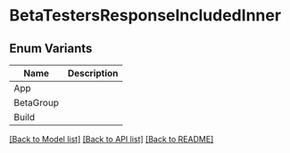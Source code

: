 # BetaTestersResponseIncludedInner

## Enum Variants

| Name | Description |
|---- | -----|
| App |  |
| BetaGroup |  |
| Build |  |

[[Back to Model list]](../README.md#documentation-for-models) [[Back to API list]](../README.md#documentation-for-api-endpoints) [[Back to README]](../README.md)



